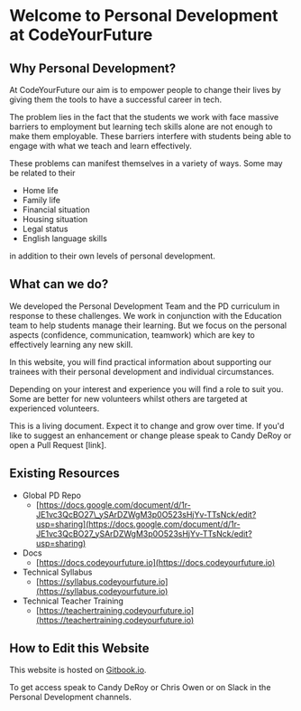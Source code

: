 # Welcome to Personal Development at CodeYourFuture

## Why Personal Development? 

At CodeYourFuture our aim is to empower people to change their lives by giving them the tools to have a successful career in tech.

The problem lies in the fact that the students we work with face massive barriers to employment but learning tech skills alone are not enough to make them employable. These barriers interfere with students being able to engage with what we teach and learn effectively. 

These problems can manifest themselves in a variety of ways. Some may be related to their 

* Home life
* Family life
* Financial situation
* Housing situation
* Legal status
* English language skills 

in addition to their own levels of personal development.  

## What can we do? 

We developed the Personal Development Team and the PD curriculum in response to these challenges. We work in conjunction with the Education team to help students manage their learning.  But we focus on the personal aspects \(confidence, communication, teamwork\) which are key to effectively learning any new skill. 

In this website, you will find practical information about supporting our trainees with their personal development and individual circumstances.  

Depending on your interest and experience you will find a role to suit you.  Some are better for new volunteers whilst others are targeted at experienced volunteers.

This is a living document. Expect it to change and grow over time. If you'd like to suggest an enhancement or change please speak to Candy DeRoy or open a Pull Request \[link\]. 

## Existing Resources

* Global PD Repo
  * [https://docs.google.com/document/d/1r-JE1vc3QcBO27\_ySArDZWgM3p0O523sHjYv-TTsNck/edit?usp=sharing](https://docs.google.com/document/d/1r-JE1vc3QcBO27_ySArDZWgM3p0O523sHjYv-TTsNck/edit?usp=sharing)
* Docs
  * [https://docs.codeyourfuture.io](https://docs.codeyourfuture.io)
* Technical Syllabus
  * [https://syllabus.codeyourfuture.io](https://syllabus.codeyourfuture.io)
* Technical Teacher Training
  * [https://teachertraining.codeyourfuture.io](https://teachertraining.codeyourfuture.io)

## How to Edit this Website

This website is hosted on [Gitbook.io](https://gitbook.io). 

To get access speak to Candy DeRoy or Chris Owen or on Slack in the Personal Development channels.

